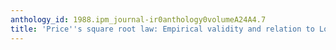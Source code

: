 ```yaml
---
anthology_id: 1988.ipm_journal-ir0anthology0volumeA24A4.7
title: 'Price''s square root law: Empirical validity and relation to Lotka''s law'
---
```

